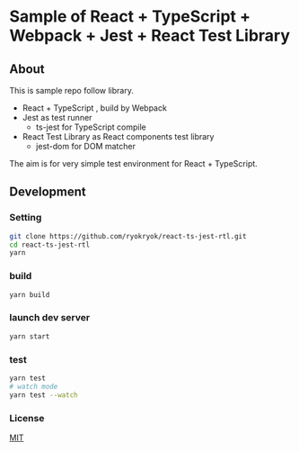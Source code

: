 # Sample of React + TypeScript + Webpack + Jest + React Test Library

## About

This is sample repo follow library.

- React + TypeScript , build by Webpack
- Jest as test runner
  - ts-jest for TypeScript compile
- React Test Library as React components test library
  - jest-dom for DOM matcher

The aim is for very simple test environment for React + TypeScript.

## Development

### Setting

```bash
git clone https://github.com/ryokryok/react-ts-jest-rtl.git
cd react-ts-jest-rtl
yarn
```

### build

```bash
yarn build
```

### launch dev server

```bash
yarn start
```

### test

```bash
yarn test
# watch mode
yarn test --watch
```

### License

[MIT](https://choosealicense.com/licenses/mit/)